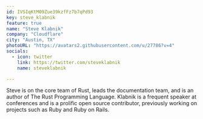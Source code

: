 ```yaml
---
id: IVSIqKtM09Zue39kzfFz7b7qPd93
key: steve_klabnik
feature: true
name: "Steve Klabnik"
company: "Cloudflare"
city: "Austin, TX"
photoURL: "https://avatars2.githubusercontent.com/u/27786?v=4"
socials:
  - icon: twitter
    link: https://twitter.com/steveklabnik
    name: steveklabnik

---
```

Steve is on the core team of Rust, leads the documentation team, and is an author of The Rust Programming Language. Klabnik is a frequent speaker at conferences and is a prolific open source contributor, previously working on projects such as Ruby and Ruby on Rails.

